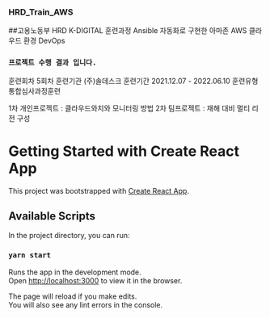 ### HRD_Train_AWS
##고용노동부 HRD K-DIGITAL 훈련과정 Ansible 자동화로 구현한 아마존 AWS 클라우드 환경 DevOps 
### `프로젝트 수행 결과 입니다.`
훈련회차 5회차
훈련기관 (주)솔데스크
훈련기간 2021.12.07 - 2022.06.10
훈련유형 통합심사과정훈련

1차 개인프로젝트 : 클라우드와치와 모니터링 방법
2차 팀프로젝트 : 재해 대비 멀티 리전 구성

# Getting Started with Create React App

This project was bootstrapped with [Create React App](https://github.com/facebook/create-react-app).

## Available Scripts

In the project directory, you can run:

### `yarn start`

Runs the app in the development mode.\
Open [http://localhost:3000](http://localhost:3000) to view it in the browser.

The page will reload if you make edits.\
You will also see any lint errors in the console.

